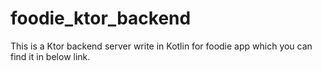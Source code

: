 # foodie_ktor_backend

This is a Ktor backend server write in Kotlin for foodie app which you can find it in below link.

